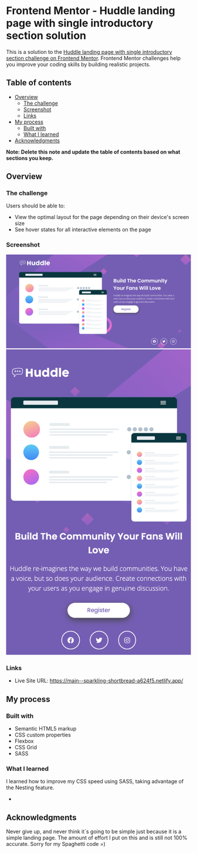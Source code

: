 # Frontend Mentor - Huddle landing page with single introductory section solution

This is a solution to the [Huddle landing page with single introductory section challenge on Frontend Mentor](https://www.frontendmentor.io/challenges/huddle-landing-page-with-a-single-introductory-section-B_2Wvxgi0). Frontend Mentor challenges help you improve your coding skills by building realistic projects.

## Table of contents

- [Overview](#overview)
  - [The challenge](#the-challenge)
  - [Screenshot](#screenshot)
  - [Links](#links)
- [My process](#my-process)
  - [Built with](#built-with)
  - [What I learned](#what-i-learned)
- [Acknowledgments](#acknowledgments)

**Note: Delete this note and update the table of contents based on what sections you keep.**

## Overview

### The challenge

Users should be able to:

- View the optimal layout for the page depending on their device's screen size
- See hover states for all interactive elements on the page

### Screenshot

![](./dist/images/screenshot.png)
![](./dist/images/mobile.png)

### Links

- Live Site URL: https://main--sparkling-shortbread-a624f5.netlify.app/

## My process

### Built with

- Semantic HTML5 markup
- CSS custom properties
- Flexbox
- CSS Grid
- SASS

### What I learned

I learned how to improve my CSS speed using SASS, taking advantage of the Nesting feature.

-

## Acknowledgments

Never give up, and never think it`s going to be simple just because it is a simple landing page. The amount of effort I put on this and is still not 100% accurate.
Sorry for my Spaghetti code =)
